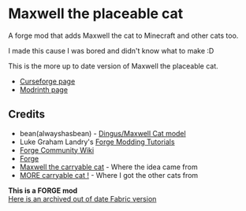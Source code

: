 # Maxwell the placeable cat

A forge mod that adds Maxwell the cat to Minecraft and other cats too.

I made this cause I was bored and didn't know what to make :D

This is the more up to date version of Maxwell the placeable cat.

* [Curseforge page](https://www.curseforge.com/minecraft/mc-mods/maxwell-the-placeable-cat)
* [Modrinth page](https://modrinth.com/mod/maxwell-the-placeable-cat)

## Credits

* bean(alwayshasbean) - [Dingus/Maxwell Cat model](https://sketchfab.com/3d-models/dingus-the-cat-2ca7f3c1957847d6a145fc35de9046b0)
* Luke Graham Landry's [Forge Modding Tutorials](https://moddingtutorials.org)
* [Forge Community Wiki](https://forge.gemwire.uk/)
* [Forge](https://files.minecraftforge.net/)
* [Maxwell the carryable cat](https://steamcommunity.com/sharedfiles/filedetails/?id=2878054450) - Where the idea came from
* [MORE carryable cat !](https://steamcommunity.com/sharedfiles/filedetails/?id=2885380609) - Where I got the other cats from

**This is a FORGE mod**<br>[Here is an archived out of date Fabric version](https://github.com/antoninvf/fabricMaxwellPlaceableCat)
